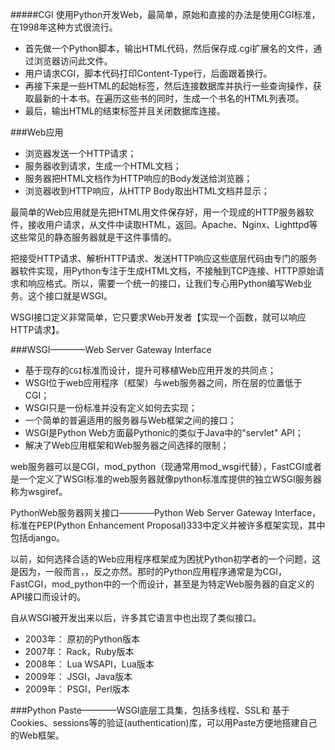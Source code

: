 #####CGI
使用Python开发Web，最简单，原始和直接的办法是使用CGI标准，在1998年这种方式很流行。

- 首先做一个Python脚本，输出HTML代码，然后保存成.cgi扩展名的文件，通过浏览器访问此文件。
- 用户请求CGI，脚本代码打印Content-Type行，后面跟着换行。
- 再接下来是一些HTML的起始标签，然后连接数据库并执行一些查询操作，获取最新的十本书。在遍历这些书的同时，生成一个书名的HTML列表项。
- 最后，输出HTML的结束标签并且关闭数据库连接。


###Web应用
- 浏览器发送一个HTTP请求；
- 服务器收到请求，生成一个HTML文档；
- 服务器把HTML文档作为HTTP响应的Body发送给浏览器；
- 浏览器收到HTTP响应，从HTTP Body取出HTML文档并显示；

最简单的Web应用就是先把HTML用文件保存好，用一个现成的HTTP服务器软件，接收用户请求，从文件中读取HTML，返回。Apache、Nginx、Lighttpd等这些常见的静态服务器就是干这件事情的。

把接受HTTP请求、解析HTTP请求、发送HTTP响应这些底层代码由专门的服务器软件实现，用Python专注于生成HTML文档，不接触到TCP连接、HTTP原始请求和响应格式。所以，需要一个统一的接口，让我们专心用Python编写Web业务。这个接口就是WSGI。

WSGI接口定义非常简单，它只要求Web开发者【实现一个函数，就可以响应HTTP请求】。

###WSGI————Web Server Gateway Interface
- 基于现存的`CGI`标准而设计，提升可移植Web应用开发的共同点；
- WSGI位于web应用程序（框架）与web服务器之间，所在层的位置低于CGI；
- WSGI只是一份标准并没有定义如何去实现；
- 一个简单的普遍适用的服务器与Web框架之间的接口；
- WSGI是Python Web方面最Pythonic的类似于Java中的"servlet" API；
- 解决了Web应用框架和Web服务器之间选择的限制；

web服务器可以是CGI，mod_python（现通常用mod_wsgi代替），FastCGI或者是一个定义了WSGI标准的web服务器就像python标准库提供的独立WSGI服务器称为wsgiref。

PythonWeb服务器网关接口————Python Web Server Gateway Interface，标准在PEP(Python Enhancement Proposal)333中定义并被许多框架实现，其中包括django。

以前，如何选择合适的Web应用程序框架成为困扰Python初学者的一个问题，这是因为，一般而言，，反之亦然。那时的Python应用程序通常是为CGI，FastCGI，mod_python中的一个而设计，甚至是为特定Web服务器的自定义的API接口而设计的。

自从WSGI被开发出来以后，许多其它语言中也出现了类似接口。

- 2003年： 原初的Python版本
- 2007年： Rack，Ruby版本
- 2008年： Lua WSAPI，Lua版本
- 2009年： JSGI，Java版本
- 2009年： PSGI，Perl版本


###Python Paste————WSGI底层工具集，包括多线程、SSL和 基于Cookies、sessions等的验证(authentication)库，可以用Paste方便地搭建自己的Web框架。